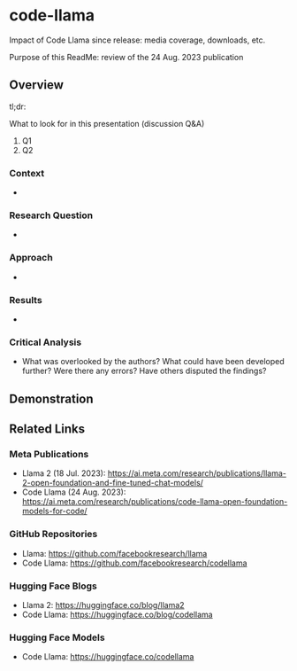 # code-llama
Impact of Code Llama since release: media coverage, downloads, etc.

Purpose of this ReadMe: review of the 24 Aug. 2023 publication

## Overview
tl;dr: 

What to look for in this presentation (discussion Q&A)
1. Q1
2. Q2
### Context
* 
### Research Question
* 
### Approach
* 
### Results
* 
### Critical Analysis
* What was overlooked by the authors? What could have been developed further? Were there any errors? Have others disputed the findings?

## Demonstration

## Related Links
### Meta Publications
* Llama 2 (18 Jul. 2023): https://ai.meta.com/research/publications/llama-2-open-foundation-and-fine-tuned-chat-models/
* Code Llama (24 Aug. 2023): https://ai.meta.com/research/publications/code-llama-open-foundation-models-for-code/
### GitHub Repositories
* Llama: https://github.com/facebookresearch/llama
* Code Llama: https://github.com/facebookresearch/codellama
### Hugging Face Blogs
* Llama 2: https://huggingface.co/blog/llama2
* Code Llama: https://huggingface.co/blog/codellama
### Hugging Face Models
* Code Llama: https://huggingface.co/codellama
